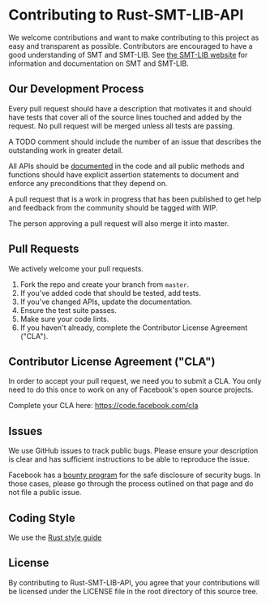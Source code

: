 # Contributing to Rust-SMT-LIB-API
We welcome contributions and want to make contributing to this project as easy and transparent as
possible. Contributors are encouraged to have a good understanding of
SMT and SMT-LIB.  See [the SMT-LIB website](http://www.smt-lib.org)
for information and documentation on SMT and SMT-LIB.

## Our Development Process
Every pull request should have a description that motivates it and
should have tests that cover all of the source lines touched and added
by the request. No pull request will be merged unless all tests are
passing.

A TODO comment should include the number of an issue that describes the outstanding work in greater detail.

All APIs should be [documented](https://rust-lang-nursery.github.io/api-guidelines/documentation.html) in the code and
all public methods and functions should have explicit assertion statements to document and enforce any preconditions 
that they depend on.

A pull request that is a work in progress that has been published to get help and feedback from the community should
be tagged with WIP.

The person approving a pull request will also merge it into master.

## Pull Requests
We actively welcome your pull requests.

1. Fork the repo and create your branch from `master`.
2. If you've added code that should be tested, add tests.
3. If you've changed APIs, update the documentation.
4. Ensure the test suite passes.
5. Make sure your code lints.
6. If you haven't already, complete the Contributor License Agreement ("CLA").

## Contributor License Agreement ("CLA")
In order to accept your pull request, we need you to submit a CLA. You only need
to do this once to work on any of Facebook's open source projects.

Complete your CLA here: <https://code.facebook.com/cla>

## Issues
We use GitHub issues to track public bugs. Please ensure your description is
clear and has sufficient instructions to be able to reproduce the issue.

Facebook has a [bounty program](https://www.facebook.com/whitehat/) for the safe
disclosure of security bugs. In those cases, please go through the process
outlined on that page and do not file a public issue.

## Coding Style
We use the [Rust style guide](https://github.com/rust-lang-nursery/fmt-rfcs/blob/master/guide/guide.md)

## License
By contributing to Rust-SMT-LIB-API, you agree that your contributions will be licensed
under the LICENSE file in the root directory of this source tree.